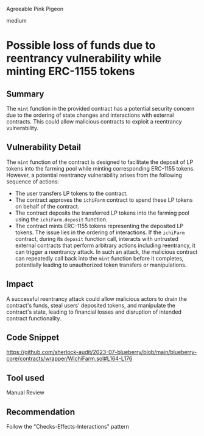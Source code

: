 Agreeable Pink Pigeon

medium

# Possible loss of funds due to reentrancy vulnerability while minting ERC-1155 tokens
## Summary
The `mint` function in the provided contract has a potential security concern due to the ordering of state changes and interactions with external contracts. This could allow malicious contracts to exploit a reentrancy vulnerability.
## Vulnerability Detail
The `mint` function of the contract is designed to facilitate the deposit of LP tokens into the farming pool while minting corresponding ERC-1155 tokens. However, a potential reentrancy vulnerability arises from the following sequence of actions:

- The user transfers LP tokens to the contract.
- The contract approves the `ichiFarm` contract to spend these LP tokens on behalf of the contract.
- The contract deposits the transferred LP tokens into the farming pool using the `ichiFarm.deposit` function.
- The contract mints ERC-1155 tokens representing the deposited LP tokens.
The issue lies in the ordering of interactions. If the `ichiFarm` contract, during its `deposit` function call, interacts with untrusted external contracts that perform arbitrary actions including reentrancy, it can trigger a reentrancy attack. In such an attack, the malicious contract can repeatedly call back into the `mint` function before it completes, potentially leading to unauthorized token transfers or manipulations.
## Impact
A successful reentrancy attack could allow malicious actors to drain the contract's funds, steal users' deposited tokens, and manipulate the contract's state, leading to financial losses and disruption of intended contract functionality.
## Code Snippet
https://github.com/sherlock-audit/2023-07-blueberry/blob/main/blueberry-core/contracts/wrapper/WIchiFarm.sol#L164-L176
## Tool used

Manual Review

## Recommendation
Follow the "Checks-Effects-Interactions" pattern